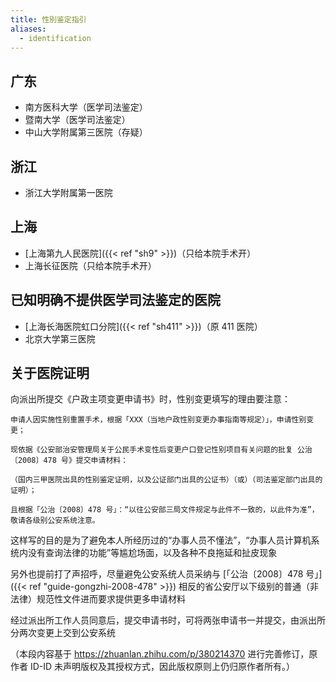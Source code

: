 ```yaml
---
title: 性別鉴定指引
aliases:
  - identification
---
```


## 广东

- 南方医科大学（医学司法鉴定）
- 暨南大学（医学司法鉴定）
- 中山大学附属第三医院（存疑）

## 浙江

- 浙江大学附属第一医院

## 上海

- [上海第九人民医院]({{< ref "sh9" >}})（只给本院手术开）
- 上海长征医院（只给本院手术开）

## 已知明确不提供医学司法鉴定的医院

- [上海长海医院虹口分院]({{< ref "sh411" >}})（原 411 医院）
- 北京大学第三医院

## 关于医院证明

向派出所提交《户政主项变更申请书》时，性别变更填写的理由要注意：

```
申请人因实施性别重置手术，根据「XXX（当地户政性别变更办事指南等规定）」，申请性别变更；

现依据《公安部治安管理局关于公民手术变性后变更户口登记性别项目有关问题的批复 公治〔2008〕478 号》提交申请材料：

（国内三甲医院出具的性别鉴定证明，以及公证部门出具的公证书）（或）（司法鉴定部门出具的证明）；

且根据「公治〔2008〕478 号」：“以往公安部三局文件规定与此件不一致的，以此件为准”，敬请各级别公安系统注意。
```

这样写的目的是为了避免本人所经历过的“办事人员不懂法”，“办事人员计算机系统内没有查询法律的功能”等尴尬场面，以及各种不良拖延和扯皮现象

另外也提前打了声招呼，尽量避免公安系统人员采纳与 [「公治〔2008〕478 号」]({{< ref "guide-gongzhi-2008-478" >}}) 相反的省公安厅以下级别的普通（非法律）规范性文件进而要求提供更多申请材料

经过派出所工作人员同意后，提交申请书时，可将两张申请书一并提交，由派出所分两次变更上交到公安系统

（本段内容基于 <https://zhuanlan.zhihu.com/p/380214370> 进行完善修订，原作者 ID-ID 未声明版权及其授权方式，因此版权原则上仍归原作者所有。）
